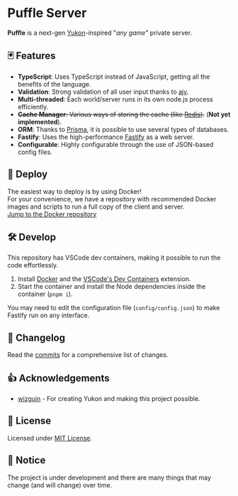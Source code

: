# Puffle Server

**Puffle** is a next-gen [Yukon](https://github.com/wizguin/yukon-server/)-inspired "*any game*" private server.

## 🃏 Features

- **TypeScript**: Uses TypeScript instead of JavaScript, getting all the benefits of the language.
- **Validation**: Strong validation of all user input thanks to [ajv](https://ajv.js.org/).
- **Multi-threaded**: Each world/server runs in its own node.js process efficiently.
- ~~**Cache Manager**: Various ways of storing the cache (like [Redis](https://redis.io/)).~~ (**Not yet implemented**).
- **ORM**: Thanks to [Prisma](https://www.prisma.io/), it is possible to use several types of databases.
- **Fastify**: Uses the high-performance [Fastify](https://fastify.dev/) as a web server.
- **Configurable**: Highly configurable through the use of JSON-based config files.

## 🚀 Deploy

The easiest way to deploy is by using Docker!  
For your convenience, we have a repository with recommended Docker images and scripts to run a full copy of the client and server.  
[Jump to the Docker repository](https://github.com/puffle/docker)

## 🛠️ Develop

This repository has VSCode dev containers, making it possible to run the code effortlessly.

1. Install [Docker](https://www.docker.com/) and the [VSCode's Dev Containers](https://marketplace.visualstudio.com/items?itemName=ms-vscode-remote.remote-containers) extension.
3. Start the container and install the Node dependencies inside the container (`pnpm i`).

You may need to edit the configuration file (`config/config.json`) to make Fastify run on any interface.

## 📝 Changelog

Read the [commits](../../commits) for a comprehensive list of changes.

## 👍 Acknowledgements

- [wizguin](https://github.com/wizguin/) - For creating Yukon and making this project possible.

## 📜 License

Licensed under [MIT License](LICENSE).

## 📄 Notice

The project is under development and there are many things that may change (and will change) over time.
